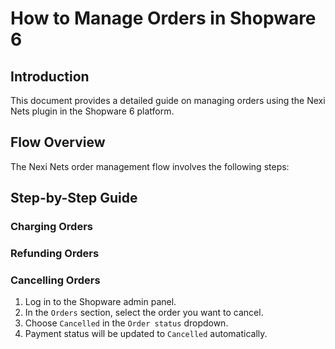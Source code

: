 # How to Manage Orders in Shopware 6

## Introduction
This document provides a detailed guide on managing orders using the Nexi Nets plugin in the Shopware 6 platform.


## Flow Overview
The Nexi Nets order management flow involves the following steps:


## Step-by-Step Guide


### Charging Orders

### Refunding Orders

### Cancelling Orders
1. Log in to the Shopware admin panel.
2. In the `Orders` section, select the order you want to cancel.
3. Choose `Cancelled` in the `Order status` dropdown.
4. Payment status will be updated to `Cancelled` automatically.